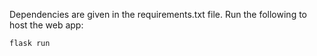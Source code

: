 Dependencies are given in the requirements.txt file. Run the following to host the web app:
```
flask run
```
